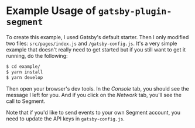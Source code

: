 # Example Usage of `gatsby-plugin-segment`

To create this example, I used Gatsby's default starter. Then I only modified two files: `src/pages/index.js` and `/gatsby-config.js`. It's a very simple example that doesn't really need to get started but if you still want to get it running, do the following:

```bash
$ cd example/
$ yarn install
$ yarn develop
```

Then open your browser's dev tools. In the _Console_ tab, you should see the message I left for you. And if you click on the _Network_ tab, you'll see the call to Segment.

Note that if you'd like to send events to your own Segment account, you need to update the API keys in `gatsby-config.js`.
